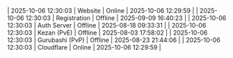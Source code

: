 | 2025-10-06 12:30:03 | Website | Online | 2025-10-06 12:29:59 |
| 2025-10-06 12:30:03 | Registration | Offline | 2025-09-09 16:40:23 |
| 2025-10-06 12:30:03 | Auth Server | Offline | 2025-08-18 09:33:31 |
| 2025-10-06 12:30:03 | Kezan (PvE) | Offline | 2025-08-03 17:58:02 |
| 2025-10-06 12:30:03 | Gurubashi (PvP) | Offline | 2025-08-23 21:44:06 |
| 2025-10-06 12:30:03 | Cloudflare | Online | 2025-10-06 12:29:59 |
